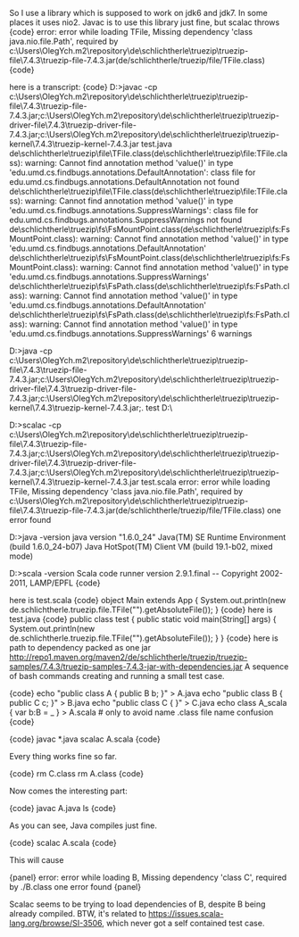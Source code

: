 So I use a library which is supposed to work on jdk6 and jdk7. In some places it uses nio2.
Javac is to use this library just fine, but scalac throws 
{code}
error: error while loading TFile, Missing dependency 'class java.nio.file.Path', required by c:\Users\OlegYch\.m2\repository\de\schlichtherle\truezip\truezip-file\7.4.3\truezip-file-7.4.3.jar(de/schlichtherle/truezip/file/TFile.class)
{code}

here is a transcript:
{code}
D:\>javac -cp c:\Users\OlegYch\.m2\repository\de\schlichtherle\truezip\truezip-file\7.4.3\truezip-file-7.4.3.jar;c:\Users\OlegYch\.m2\repository\de\schlichtherle\truezip\truezip-driver-file\7.4.3\truezip-driver-file-7.4.3.jar;c:\Users\OlegYch\.m2\repository\de\schlichtherle\truezip\truezip-kernel\7.4.3\truezip-kernel-7.4.3.jar test.java
de\schlichtherle\truezip\file\TFile.class(de\schlichtherle\truezip\file:TFile.class): warning: Cannot find annotation method 'value()' in type 'edu.umd.cs.findbugs.annotations.DefaultAnnotation': class file for edu.umd.cs.findbugs.annotations.DefaultAnnotation not found
de\schlichtherle\truezip\file\TFile.class(de\schlichtherle\truezip\file:TFile.class): warning: Cannot find annotation method 'value()' in type 'edu.umd.cs.findbugs.annotations.SuppressWarnings': class file for edu.umd.cs.findbugs.annotations.SuppressWarnings not found
de\schlichtherle\truezip\fs\FsMountPoint.class(de\schlichtherle\truezip\fs:FsMountPoint.class): warning: Cannot find annotation method 'value()' in type 'edu.umd.cs.findbugs.annotations.DefaultAnnotation'
de\schlichtherle\truezip\fs\FsMountPoint.class(de\schlichtherle\truezip\fs:FsMountPoint.class): warning: Cannot find annotation method 'value()' in type 'edu.umd.cs.findbugs.annotations.SuppressWarnings'
de\schlichtherle\truezip\fs\FsPath.class(de\schlichtherle\truezip\fs:FsPath.class): warning: Cannot find annotation method 'value()' in type 'edu.umd.cs.findbugs.annotations.DefaultAnnotation'
de\schlichtherle\truezip\fs\FsPath.class(de\schlichtherle\truezip\fs:FsPath.class): warning: Cannot find annotation method 'value()' in type 'edu.umd.cs.findbugs.annotations.SuppressWarnings'
6 warnings

D:\>java -cp c:\Users\OlegYch\.m2\repository\de\schlichtherle\truezip\truezip-file\7.4.3\truezip-file-7.4.3.jar;c:\Users\OlegYch\.m2\repository\de\schlichtherle\truezip\truezip-driver-file\7.4.3\truezip-driver-file-7.4.3.jar;c:\Users\OlegYch\.m2\repository\de\schlichtherle\truezip\truezip-kernel\7.4.3\truezip-kernel-7.4.3.jar;.
test
D:\

D:\>scalac -cp c:\Users\OlegYch\.m2\repository\de\schlichtherle\truezip\truezip-file\7.4.3\truezip-file-7.4.3.jar;c:\Users\OlegYch\.m2\repository\de\schlichtherle\truezip\truezip-driver-file\7.4.3\truezip-driver-file-7.4.3.jar;c:\Users\OlegYch\.m2\repository\de\schlichtherle\truezip\truezip-kernel\7.4.3\truezip-kernel-7.4.3.jar
test.scala
error: error while loading TFile, Missing dependency 'class java.nio.file.Path', required by c:\Users\OlegYch\.m2\repository\de\schlichtherle\truezip\truezip-file\7.4.3\truezip-file-7.4.3.jar(de/schlichtherle/truezip/file/TFile.class)
one error found

D:\>java -version
java version "1.6.0_24"
Java(TM) SE Runtime Environment (build 1.6.0_24-b07)
Java HotSpot(TM) Client VM (build 19.1-b02, mixed mode)

D:\>scala -version
Scala code runner version 2.9.1.final -- Copyright 2002-2011, LAMP/EPFL
{code}

here is test.scala
{code}
object Main extends App {
  System.out.println(new de.schlichtherle.truezip.file.TFile("").getAbsoluteFile());
}
{code}
here is test.java
{code}
public class test {
  public static void main(String[] args) {
    System.out.println(new de.schlichtherle.truezip.file.TFile("").getAbsoluteFile());
  }
}
{code}
here is path to dependency packed as one jar
http://repo1.maven.org/maven2/de/schlichtherle/truezip/truezip-samples/7.4.3/truezip-samples-7.4.3-jar-with-dependencies.jar
A sequence of bash commands creating and running a small test case. 

{code}
echo "public class A { public B b; }" > A.java
echo "public class B { public C c; }" > B.java
echo "public class C { }" > C.java
echo class A_scala { var b:B = _ }  > A.scala # only to avoid name .class file name confusion
{code}

{code}
javac *.java
scalac A.scala
{code}

Every thing works fine so far.

{code} 
rm C.class
rm A.class
{code}

Now comes the interesting part:

{code}
javac A.java
ls
{code}

As you can see, Java compiles just fine.

{code}
scalac A.scala
{code}

This will cause

{panel}
error: error while loading B, Missing dependency 'class C', required by ./B.class
one error found
{panel}

Scalac seems to be trying to load dependencies of B, despite B being already compiled.
BTW, it's related to https://issues.scala-lang.org/browse/SI-3506, which never got a self contained test case.

